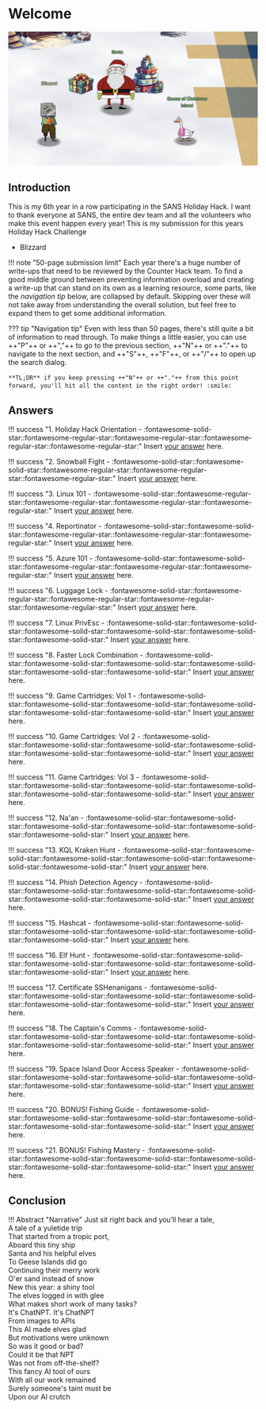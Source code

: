 # Welcome 

![Group photo](./img/misc/title_image.png)

## Introduction

This is my 6th year in a row participating in the SANS Holiday Hack. I want to thank everyone at SANS, the entire dev team and all the volunteers who make this event happen every year! This is my submission for this years Holiday Hack Challenge

- Blizzard

!!! note "50-page submission limit"
    Each year there's a huge number of write-ups that need to be reviewed by the Counter Hack team. To find a good middle ground between preventing information overload and creating a write-up that can stand on its own as a learning resource, some parts, like the *navigation tip* below, are collapsed by default. Skipping over these will not take away from understanding the overall solution, but feel free to expand them to get some additional information.

??? tip "Navigation tip"
    Even with less than 50 pages, there's still quite a bit of information to read through. To make things a little easier, you can use ++"P"++ or ++","++ to go to the previous section, ++"N"++ or ++"."++ to navigate to the next section, and ++"S"++, ++"F"++, or ++"/"++ to open up the search dialog.

    **TL;DR** if you keep pressing ++"N"++ or ++"."++ from this point forward, you'll hit all the content in the right order! :smile:

## Answers

!!! success "1. Holiday Hack Orientation - :fontawesome-solid-star::fontawesome-regular-star::fontawesome-regular-star::fontawesome-regular-star::fontawesome-regular-star:"
    Insert [your answer](./objectives/o1.md) here.

!!! success "2. Snowball Fight - :fontawesome-solid-star::fontawesome-solid-star::fontawesome-regular-star::fontawesome-regular-star::fontawesome-regular-star:"
    Insert [your answer](./objectives/o2.md) here.

!!! success "3. Linux 101 - :fontawesome-solid-star::fontawesome-regular-star::fontawesome-regular-star::fontawesome-regular-star::fontawesome-regular-star:"
    Insert [your answer](./objectives/o3.md) here.

!!! success "4. Reportinator - :fontawesome-solid-star::fontawesome-solid-star::fontawesome-regular-star::fontawesome-regular-star::fontawesome-regular-star:"
    Insert [your answer](./objectives/o4.md) here.

!!! success "5. Azure 101 - :fontawesome-solid-star::fontawesome-solid-star::fontawesome-regular-star::fontawesome-regular-star::fontawesome-regular-star:"
    Insert [your answer](./objectives/o5.md) here.

!!! success "6. Luggage Lock - :fontawesome-solid-star::fontawesome-regular-star::fontawesome-regular-star::fontawesome-regular-star::fontawesome-regular-star:"
    Insert [your answer](./objectives/o6.md) here.

!!! success "7. Linux PrivEsc - :fontawesome-solid-star::fontawesome-solid-star::fontawesome-solid-star::fontawesome-solid-star::fontawesome-solid-star::fontawesome-solid-star:"
    Insert [your answer](./objectives/o7.md) here.

!!! success "8. Faster Lock Combination - :fontawesome-solid-star::fontawesome-solid-star::fontawesome-solid-star::fontawesome-solid-star::fontawesome-solid-star::fontawesome-solid-star:"
    Insert [your answer](./objectives/o8.md) here.

!!! success "9. Game Cartridges: Vol 1 - :fontawesome-solid-star::fontawesome-solid-star::fontawesome-solid-star::fontawesome-solid-star::fontawesome-solid-star::fontawesome-solid-star:"
    Insert [your answer](./objectives/o9.md) here.

!!! success "10. Game Cartridges: Vol 2 - :fontawesome-solid-star::fontawesome-solid-star::fontawesome-solid-star::fontawesome-solid-star::fontawesome-solid-star::fontawesome-solid-star:"
    Insert [your answer](./objectives/o10.md) here.

!!! success "11. Game Cartridges: Vol 3 - :fontawesome-solid-star::fontawesome-solid-star::fontawesome-solid-star::fontawesome-solid-star::fontawesome-solid-star::fontawesome-solid-star:"
    Insert [your answer](./objectives/o11.md) here.

!!! success "12. Na'an - :fontawesome-solid-star::fontawesome-solid-star::fontawesome-solid-star::fontawesome-solid-star::fontawesome-solid-star::fontawesome-solid-star:"
    Insert [your answer](./objectives/o12.md) here.

!!! success "13. KQL Kraken Hunt - :fontawesome-solid-star::fontawesome-solid-star::fontawesome-solid-star::fontawesome-solid-star::fontawesome-solid-star::fontawesome-solid-star:"
    Insert [your answer](./objectives/o13.md) here.

!!! success "14. Phish Detection Agency - :fontawesome-solid-star::fontawesome-solid-star::fontawesome-solid-star::fontawesome-solid-star::fontawesome-solid-star::fontawesome-solid-star:"
    Insert [your answer](./objectives/o14.md) here.

!!! success "15. Hashcat - :fontawesome-solid-star::fontawesome-solid-star::fontawesome-solid-star::fontawesome-solid-star::fontawesome-solid-star::fontawesome-solid-star:"
    Insert [your answer](./objectives/o15.md) here.

!!! success "16. Elf Hunt - :fontawesome-solid-star::fontawesome-solid-star::fontawesome-solid-star::fontawesome-solid-star::fontawesome-solid-star::fontawesome-solid-star:"
    Insert [your answer](./objectives/o16.md) here.

!!! success "17. Certificate SSHenanigans - :fontawesome-solid-star::fontawesome-solid-star::fontawesome-solid-star::fontawesome-solid-star::fontawesome-solid-star::fontawesome-solid-star:"
    Insert [your answer](./objectives/o17.md) here.

!!! success "18. The Captain's Comms - :fontawesome-solid-star::fontawesome-solid-star::fontawesome-solid-star::fontawesome-solid-star::fontawesome-solid-star::fontawesome-solid-star:"
    Insert [your answer](./objectives/o18.md) here.

!!! success "19. Space Island Door Access Speaker - :fontawesome-solid-star::fontawesome-solid-star::fontawesome-solid-star::fontawesome-solid-star::fontawesome-solid-star::fontawesome-solid-star:"
    Insert [your answer](./objectives/o19.md) here.

!!! success "20. BONUS! Fishing Guide - :fontawesome-solid-star::fontawesome-solid-star::fontawesome-solid-star::fontawesome-solid-star::fontawesome-solid-star::fontawesome-solid-star:"
    Insert [your answer](./objectives/o20.md) here.

!!! success "21. BONUS! Fishing Mastery - :fontawesome-solid-star::fontawesome-solid-star::fontawesome-solid-star::fontawesome-solid-star::fontawesome-solid-star::fontawesome-solid-star:"
    Insert [your answer](./objectives/o21.md) here.

## Conclusion

!!! Abstract "Narrative"
    Just sit right back and you’ll hear a tale,<br>
    A tale of a yuletide trip<br>
    That started from a tropic port,<br>
    Aboard this tiny ship<br>
    Santa and his helpful elves<br>
    To Geese Islands did go<br>
    Continuing their merry work<br>
    O'er sand instead of snow<br>
    New this year: a shiny tool<br>
    The elves logged in with glee<br>
    What makes short work of many tasks?<br>
    It's ChatNPT. It's ChatNPT<br>
    From images to APIs<br>
    This AI made elves glad<br>
    But motivations were unknown<br>
    So was it good or bad?<br>
    Could it be that NPT<br>
    Was not from off-the-shelf?<br>
    This fancy AI tool of ours<br>
    With all our work remained<br>
    Surely someone's taint must be<br>
    Upon our AI crutch
